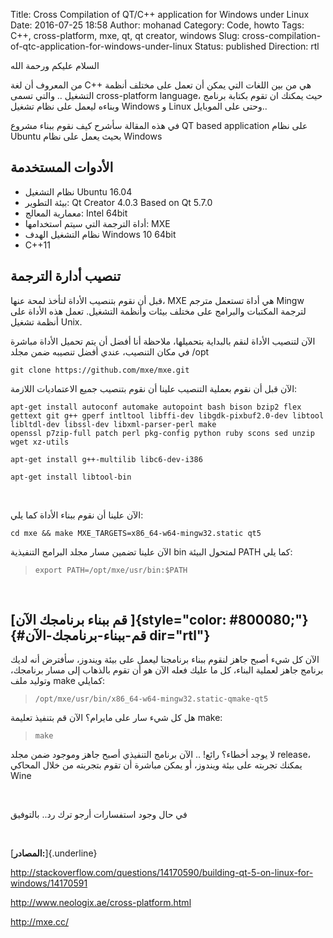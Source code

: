 Title: Cross Compilation of QT/C++ application for Windows under Linux
Date: 2016-07-25 18:58
Author: mohanad
Category: Code, howto
Tags: C++, cross-platform, mxe, qt, qt creator, windows
Slug: cross-compilation-of-qtc-application-for-windows-under-linux
Status: published
Direction: rtl

السلام عليكم ورحمة الله

من المعروف أن لغة C++ هي من بين اللغات التي يمكن أن تعمل على مختلف أنظمة التشغيل .. والتي تسمى cross-platform language، حيث يمكنك ان تقوم بكتابة برنامج وبناءه ليعمل على نظام تشغيل Windows و Linux وحتى على الموبايل..

في هذه المقالة سأشرح كيف نقوم ببناء مشروع QT based application على نظام Ubuntu بحيث يعمل على نظام Windows

## الأدوات المستخدمة

-   نظام التشغيل Ubuntu 16.04
-   بيئة التطوير: Qt Creator 4.0.3 Based on Qt 5.7.0
-   معمارية المعالج: Intel 64bit
-   أداة الترجمة التي سيتم استخدامها: MXE
-   نظام التشغيل الهدف Windows 10 64bit
-   C++11

## تنصيب أدارة الترجمة

قبل أن نقوم بتنصيب الأداة لنأخذ لمحة عنها، MXE هي أداة تستعمل مترجم Mingw لترجمة المكتبات والبرامج على مختلف بيئات وأنظمة التشغيل. تعمل هذه الأداة على أنظمة تشغيل Unix.

الآن لتنصيب الأداة لنقم بالبداية بتحميلها، ملاحظة أنا أفضل أن يتم تحميل الأداة مباشرة في مكان التنصيب، عندي أفضل تنصيبه ضمن مجلد /opt

```
git clone https://github.com/mxe/mxe.git
```

الآن قبل أن نقوم بعملية التنصيب علينا أن نقوم بتنصيب جميع الاعتماديات اللازمة:

```
apt-get install autoconf automake autopoint bash bison bzip2 flex gettext git g++ gperf intltool libffi-dev libgdk-pixbuf2.0-dev libtool libltdl-dev libssl-dev libxml-parser-perl make   
openssl p7zip-full patch perl pkg-config python ruby scons sed unzip wget xz-utils

apt-get install g++-multilib libc6-dev-i386

apt-get install libtool-bin
```
 

الآن علينا أن نقوم ببناء الأداة كما يلي:

```
cd mxe && make MXE_TARGETS=x86_64-w64-mingw32.static qt5
```

الآن علينا تضمين مسار مجلد البرامج التنفيذية bin لمتحول البيئة PATH كما يلي:

> ``` {.prettyprint}
> export PATH=/opt/mxe/usr/bin:$PATH
> ```

 

[قم ببناء برنامجك الآن ]{style="color: #800080;"} {#قم-ببناء-برنامجك-الآن dir="rtl"}
-------------------------------------------------

الآن كل شيء أصبح جاهز لنقوم ببناء برنامجنا ليعمل على بيئة ويندوز، سأفترض أنه لديك برنامج جاهز لعملية البناء، كل ما عليك فعله الآن هو أن تقوم بالذهاب إلى مسار برنامجك، وتوليد ملف make كمايلي:

> ``` {.prettyprint}
> /opt/mxe/usr/bin/x86_64-w64-mingw32.static-qmake-qt5
> ```

هل كل شيء سار على مايرام؟ الآن قم بتنفيذ تعليمة make:

> ``` {.prettyprint}
> make
> ```

لا يوجد أخطاء؟ رائع! .. الآن برنامج التنفيذي أصبح جاهز وموجود ضمن مجلد release، يمكنك تجربته على بيئة ويندوز، أو يمكن مباشرة أن تقوم بتجربته من خلال المحاكي Wine

 

في حال وجود استفسارات أرجو ترك رد.. بالتوفيق

 

[**المصادر:**]{.underline}

http://stackoverflow.com/questions/14170590/building-qt-5-on-linux-for-windows/14170591

http://www.neologix.ae/cross-platform.html

http://mxe.cc/
